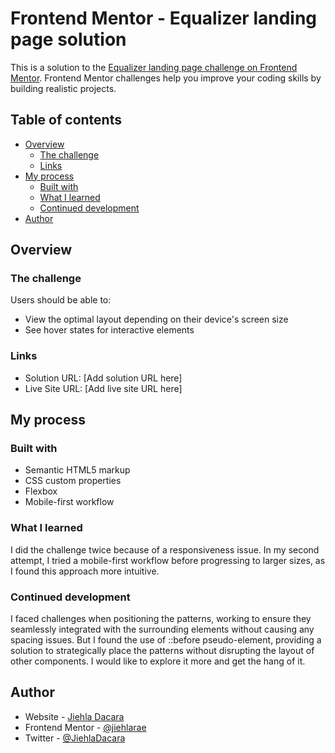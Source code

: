 # Frontend Mentor - Equalizer landing page solution

This is a solution to the [Equalizer landing page challenge on Frontend Mentor](https://www.frontendmentor.io/challenges/equalizer-landing-page-7VJ4gp3DE). Frontend Mentor challenges help you improve your coding skills by building realistic projects. 

## Table of contents

- [Overview](#overview)
  - [The challenge](#the-challenge)
  - [Links](#links)
- [My process](#my-process)
  - [Built with](#built-with)
  - [What I learned](#what-i-learned)
  - [Continued development](#continued-development)
- [Author](#author)

## Overview

### The challenge

Users should be able to:

- View the optimal layout depending on their device's screen size
- See hover states for interactive elements

### Links

- Solution URL: [Add solution URL here]
- Live Site URL: [Add live site URL here]

## My process

### Built with

- Semantic HTML5 markup
- CSS custom properties
- Flexbox
- Mobile-first workflow

### What I learned

I did the challenge twice because of a responsiveness issue. In my second attempt, I tried a mobile-first workflow before progressing to larger sizes, as I found this approach more intuitive.


### Continued development

I faced challenges when positioning the patterns, working to ensure they seamlessly integrated with the surrounding elements without causing any spacing issues. But I found the use of ::before pseudo-element, providing a solution to strategically place the patterns without disrupting the layout of other components. I would like to explore it more and get the hang of it.

## Author

- Website - [Jiehla Dacara](https://github.com/jiehlarae)
- Frontend Mentor - [@jiehlarae](https://www.frontendmentor.io/profile/jiehlarae)
- Twitter - [@JiehlaDacara](https://twitter.com/JiehlaDacara)

